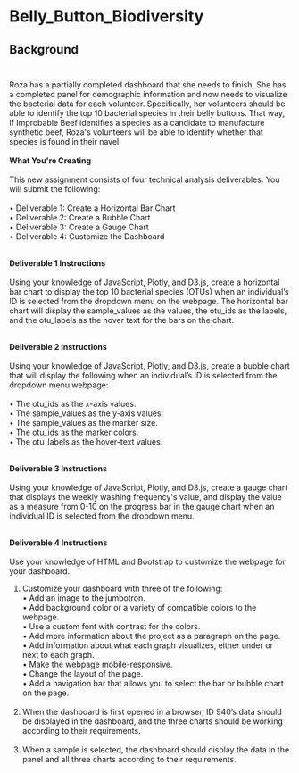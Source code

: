 # Belly_Button_Biodiversity

## Background<br><br>

Roza has a partially completed dashboard that she needs to finish. She has a completed panel for demographic information and now needs to visualize the bacterial data for each volunteer. Specifically, her volunteers should be able to identify the top 10 bacterial species in their belly buttons. That way, if Improbable Beef identifies a species as a candidate to manufacture synthetic beef, Roza's volunteers will be able to identify whether that species is found in their navel.<br><br>
**What You're Creating**<br><br>
This new assignment consists of four technical analysis deliverables. You will submit the following:<br><br>
      •	Deliverable 1: Create a Horizontal Bar Chart<br>
      •	Deliverable 2: Create a Bubble Chart<br>
      •	Deliverable 3: Create a Gauge Chart<br>
      •	Deliverable 4: Customize the Dashboard<br><br>

**Deliverable 1 Instructions**<br><br>
Using your knowledge of JavaScript, Plotly, and D3.js, create a horizontal bar chart to display the top 10 bacterial species (OTUs) when an individual’s ID is selected from the dropdown menu on the webpage. The horizontal bar chart will display the sample_values as the values, the otu_ids as the labels, and the otu_labels as the hover text for the bars on the chart.<br><br>

**Deliverable 2 Instructions**<br><br>
Using your knowledge of JavaScript, Plotly, and D3.js, create a bubble chart that will display the following when an individual’s ID is selected from the dropdown menu webpage:<br><br>
      •	The otu_ids as the x-axis values.<br>
      •	The sample_values as the y-axis values.<br>
      •	The sample_values as the marker size.<br>
      •	The otu_ids as the marker colors.<br>
      •	The otu_labels as the hover-text values.<br><br>

**Deliverable 3 Instructions**<br><br>
Using your knowledge of JavaScript, Plotly, and D3.js, create a gauge chart that displays the weekly washing frequency's value, and display the value as a measure from 0-10 on the progress bar in the gauge chart when an individual ID is selected from the dropdown menu.<br><br>

**Deliverable 4 Instructions**<br><br>
Use your knowledge of HTML and Bootstrap to customize the webpage for your dashboard.<br>
1.	Customize your dashboard with three of the following:<br>
            •	Add an image to the jumbotron.<br>
            •	Add background color or a variety of compatible colors to the webpage.<br>
            •	Use a custom font with contrast for the colors.<br>
            •	Add more information about the project as a paragraph on the page.<br>
            •	Add information about what each graph visualizes, either under or next to each graph.<br>
            •	Make the webpage mobile-responsive.<br>
            •	Change the layout of the page.<br>
            •	Add a navigation bar that allows you to select the bar or bubble chart on the page.<br><br>
2.	When the dashboard is first opened in a browser, ID 940’s data should be displayed in the dashboard, and the three charts should be working according to their requirements.<br><br>
3.	When a sample is selected, the dashboard should display the data in the panel and all three charts according to their requirements.



